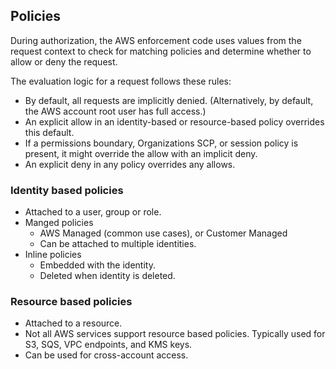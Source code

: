 ## Policies

During authorization, the AWS enforcement code uses values from the request context to check for matching policies and determine whether to allow or deny the request. 

The evaluation logic for a request follows these rules:

*    By default, all requests are implicitly denied. (Alternatively, by default, the AWS account root user has full access.)
*    An explicit allow in an identity-based or resource-based policy overrides this default.
*    If a permissions boundary, Organizations SCP, or session policy is present, it might override the allow with an implicit deny.
*    An explicit deny in any policy overrides any allows.


### Identity based policies
* Attached to a user, group or role.
* Manged policies
    * AWS Managed (common use cases), or Customer Managed
    * Can be attached to multiple identities.
* Inline policies
    * Embedded with the identity.
    * Deleted when identity is deleted.

### Resource based policies
* Attached to a resource.
* Not all AWS services support resource based policies. Typically used for S3, SQS, VPC endpoints, and KMS keys.
* Can be used for cross-account access.
